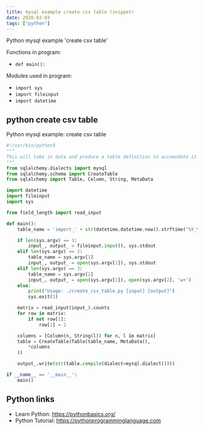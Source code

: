 ```yaml
---
title: mysql example create csv table (snippet)
date: 2020-03-03
tags: ["python"]
---
```

Python mysql example 'create csv table'

Functions in program: 
* `def main():`

Modules used in program: 
* `import sys`
* `import fileinput`
* `import datetime`

## python create csv table

Python mysql example: create csv table

```python
#!/usr/bin/python3
"""
This will take in data and produce a table definition to accomodate it in sql
"""
from sqlalchemy.dialects import mysql
from sqlalchemy.schema import CreateTable
from sqlalchemy import Table, Column, String, MetaData

import datetime
import fileinput
import sys

from field_length import read_input

def main():
    table_name = 'import_' + str(datetime.datetime.now().strftime("%Y_%m_%d_%H_%M"))

    if len(sys.argv) == 1:
        input_, output_ = fileinput.input(), sys.stdout
    elif len(sys.argv) == 2:
        table_name = sys.argv[1]
        input_, output_ = open(sys.argv[1]), sys.stdout
    elif len(sys.argv) == 3:
        table_name = sys.argv[2]
        input_, output_ = open(sys.argv[1]), open(sys.argv[2], 'w+')
    else:
        print("Usage: ./create_csv_table.py [input] [output]")
        sys.exit(1)

    matrix = read_input(input_).counts
    for row in matrix:
        if not row[1]:
            row[1] = 1

    columns = [Column(n, String(l)) for n, l in matrix]
    table = CreateTable(Table(table_name, MetaData(),
        *columns
    ))

    output_.write(str(table.compile(dialect=mysql.dialect())))

if __name__ == '__main__':
    main()


```

## Python links

- Learn Python: https://pythonbasics.org/
- Python Tutorial: https://pythonprogramminglanguage.com

